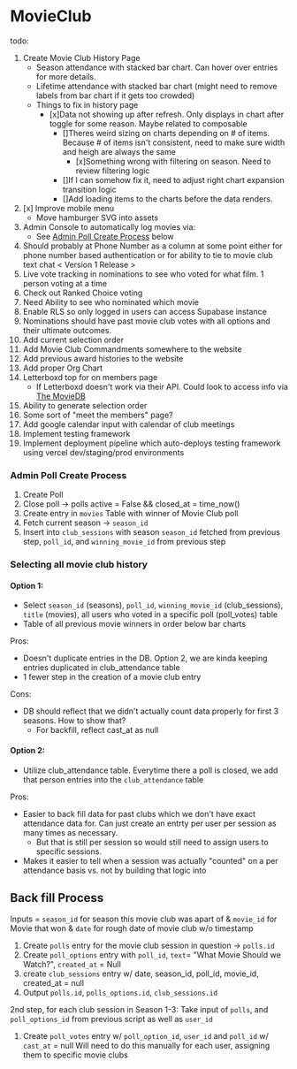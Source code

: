 # MovieClub

todo:

1. Create Movie Club History Page
    - Season attendance with stacked bar chart. Can hover over entries for more details.
    - Lifetime attendance with stacked bar chart (might need to remove labels from bar chart if it gets too crowded)
    - Things to fix in history page
      - [x]Data not showing up after refresh. Only displays in chart after toggle for some reason. Maybe related to
      composable
        - []Theres weird sizing on charts depending on # of items. Because # of items isn't consistent, need to make
          sure
          width and heigh are always the same
          - [x]Something wrong with filtering on season. Need to review filtering logic
        - []If I can somehow fix it, need to adjust right chart expansion transition logic
        - []Add loading items to the charts before the data renders.
2. [x] Improve mobile menu
   - Move hamburger SVG into assets
3. Admin Console to automatically log movies via:
    - See [Admin Poll Create Process]() below
4. Should probably at Phone Number as a column at some point either for phone number based authentication or for
   ability to tie to movie club text chat
   < Version 1 Release >
5. Live vote tracking in nominations to see who voted for what film. 1 person voting at a time
6. Check out Ranked Choice voting
7. Need Ability to see who nominated which movie
8. Enable RLS so only logged in users can access Supabase instance
9. Nominations should have past movie club votes with all options and their ultimate outcomes.
10. Add current selection order
11. Add Movie Club Commandments somewhere to the website
12. Add previous award histories to the website
13. Add proper Org Chart
14. Letterboxd top for on members page
    - If Letterboxd doesn't work via their API. Could look to access info
      via [The MovieDB](https://letterboxd.com/about/film-data/)
15. Ability to generate selection order
16. Some sort of "meet the members" page?
17. Add google calendar input with calendar of club meetings
18. Implement testing framework
19. Implement deployment pipeline which auto-deploys testing framework using vercel dev/staging/prod environments

### Admin Poll Create Process

1. Create Poll
2. Close poll -> polls active = False && closed_at = time_now()
3. Create entry in `movies` Table with winner of Movie Club poll
4. Fetch current season -> `season_id`
5. Insert into `club_sessions` with season `season_id` fetched from previous step, `poll_id`, and
   `winning_movie_id` from previous step

### Selecting all movie club history

#### Option 1:

- Select `season_id` (seasons),  `poll_id`, `winning_movie_id` (club_sessions), `title`
  (movies), all users who voted in a specific poll (poll_votes) table
- Table of all previous movie winners in order below bar charts

Pros:

- Doesn't duplicate entries in the DB. Option 2, we are kinda keeping entries duplicated in club_attendance table
- 1 fewer step in the creation of a movie club entry

Cons:

- DB should reflect that we didn't actually count data properly for first 3 seasons. How to show that?
    - For backfill, reflect cast_at as null

#### Option 2:

- Utilize club_attendance table. Everytime there a poll is closed, we add that person entries into the
  `club_attendance` table

Pros:

- Easier to back fill data for past clubs which we don't have exact attendance data for. Can just create an entrty
  per user per session as many times as necessary.
    - But that is still per session so would still need to assign users to specific sessions.
- Makes it easier to tell when a session was actually "counted" on a per attendance basis vs. not by building that
  logic into

## Back fill Process

Inputs = `season_id` for season this movie club was apart of & `movie_id` for Movie that won & `date` for rough
date of movie club w/o timestamp

1. Create `polls` entry for the movie club session in question -> `polls.id`
2. Create `poll_options` entry with `poll_id`, `text`= "What Movie Should we Watch?", `created_at` = Null
3. create `club_sessions` entry w/ date, season_id, poll_id, movie_id, created_at = null
4. Output `polls.id`, `polls_options.id`, `club_sessions.id`

2nd step, for each club session in Season 1-3:
Take input of `polls`, and `poll_options_id` from previous script as well as `user_id`

1. Create `poll_votes` entry w/ `poll_option_id`, `user_id` and `poll_id` w/ `cast_at` = null
   Will need to do this manually for each user, assigning them to specific movie clubs


